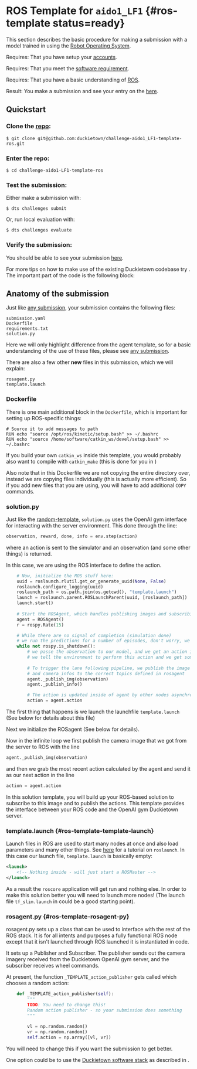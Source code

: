 # ROS Template for `aido1_LF1` {#ros-template status=ready}

This section describes the basic procedure for making a submission with a model trained in using the [Robot Operating System](http://www.ros.org/).

<div class='requirements' markdown='1'>

Requires: That you have setup your [accounts](#cm-accounts).

Requires: That you meet the [software requirement](#cm-sw).

Requires: That you have a basic understanding of [ROS](http://www.ros.org/).

Result: You make a submission and see your entry on the [here](https://challenges.duckietown.org/v3/humans/challenges/aido1_LF1_r3-v3).

</div>


## Quickstart 


### Clone the [ repo](https://github.com/duckietown/challenge-aido1_LF1-template-ros):

    $ git clone git@github.com:duckietown/challenge-aido1_LF1-template-ros.git

### Enter the repo:

    $ cd challenge-aido1-LF1-template-ros

### Test the submission:

Either make a submission with:

    $ dts challenges submit


Or, run local evaluation with:

    $ dts challenges evaluate
    

### Verify the submission:

You should be able to see your submission [here](https://challenges.duckietown.org/v3/humans/challenges/aido1_LF1_r3-v3).

For more tips on how to make use of the existing Duckietown codebase try [](#ros-baseline). The important part of the code is the following block:


## Anatomy of the submission

Just like [any submission](#challenge-aido1_lf1-template-random), your submission contains the following files:

    submission.yaml
    Dockerfile
    requirements.txt
    solution.py

Here we will only highlight difference from the agent template, so for a basic understanding of the use of these files, please see [any submission](#challenge-aido1_lf1-template-random).

There are also a few other **new** files in this submission, which we will explain:

    rosagent.py
    template.launch
    

### Dockerfile

There is one main additional block in the `Dockerfile`, which is important for setting up ROS-specific things:

```docker
# Source it to add messages to path
RUN echo "source /opt/ros/kinetic/setup.bash" >> ~/.bashrc
RUN echo "source /home/software/catkin_ws/devel/setup.bash" >> ~/.bashrc
```

If you build your own `catkin_ws` inside this template, you would probably also want to compile with `catkin_make` (this is done for you in [](#ros-baseline))

Also note that in this Dockerfile we are not copying the entire directory over, instead we are copying files individually (this is actually more efficient). So if you add new files that you are using, you will have to add additional `COPY` commands. 

### solution.py

Just like the [random-template](#challenge-aido1_lf1-template-random), `solution.py` uses the OpenAI gym interface for interacting with the server environment. This done through the line: 

```python
observation, reward, done, info = env.step(action)
```

where an action is sent to the simulator and an observation (and some other things) is returned.

In this case, we are using the ROS interface to define the action. 


```python
    # Now, initialize the ROS stuff here:
    uuid = roslaunch.rlutil.get_or_generate_uuid(None, False)
    roslaunch.configure_logging(uuid)
    roslaunch_path = os.path.join(os.getcwd(), "template.launch")
    launch = roslaunch.parent.ROSLaunchParent(uuid, [roslaunch_path])
    launch.start()
 
    # Start the ROSAgent, which handles publishing images and subscribing to action 
    agent = ROSAgent()
    r = rospy.Rate(15)

    # While there are no signal of completion (simulation done)
    # we run the predictions for a number of episodes, don't worry, we have the control on this part
    while not rospy.is_shutdown():
        # we passe the observation to our model, and we get an action in return
        # we tell the environment to perform this action and we get some info back in OpenAI Gym style
        
        # To trigger the lane following pipeline, we publish the image 
        # and camera_infos to the correct topics defined in rosagent
        agent._publish_img(observation)
        agent._publish_info()

        # The action is updated inside of agent by other nodes asynchronously
        action = agent.action
```

The first thing that happens is we launch the launchfile `template.launch` (See [](#ros-template-template-launch) below for details about this file)

Next we initialize the ROSagent (See [](#ros-template-rosagent-py) below for details).

Now in the infinite loop we first publish the camera image that we got from the server to ROS with the line

```python
agent._publish_img(observation)
```

and then we grab the most recent action calculated by the agent and send it as our next action in the line

```python
action = agent.action
```

In this solution template, you will build up your ROS-based solution to subscribe to this image and to publish the actions. This template provides the interface between your ROS code and the OpenAI gym Duckietown server. 


### template.launch {#ros-template-template-launch}

Launch files in ROS are used to start many nodes at once and also load parameters and many other things. See [here](http://wiki.ros.org/ROS/Tutorials/UsingRqtconsoleRoslaunch) for a tutorial on `roslaunch`. In this case our launch file, `template.launch` is basically empty:

```xml
<launch>
    <!-- Nothing inside - will just start a ROSMaster -->
</launch>
```

As a result the `roscore` application will get run and nothing else. In order to make this solution better you will need to launch more nodes! (The launch file `tf_slim.launch` in [](#ros-baseline) could be a good starting point).


### rosagent.py {#ros-template-rosagent-py}

rosagent.py sets up a class that can be used to interface with the rest of the ROS stack. It is for all intents and purposes a fully functional ROS node except that it isn't launched through ROS launched it is instantiated in code. 

It sets up a Publisher and Subscriber. The publisher sends out the camera imagery received from the Duckietown OpenAI gym server, and the subscriber receives wheel commands. 

At present, the function `_TEMPLATE_action_publisher` gets called which chooses a random action:

```python
    def _TEMPLATE_action_publisher(self):
        """
        TODO: You need to change this!
        Random action publisher - so your submission does something
        """
        
        vl = np.random.random()
        vr = np.random.random()
        self.action = np.array([vl, vr])
```

You will need to change this if you want the submission to get better. 

One option could be to use the [Duckietown software stack](https://github.com/duckietown/Software) as described in [](#ros-baseline).
